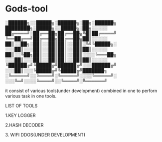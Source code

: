 # Gods-tool
░██████╗░░█████╗░██████╗░██╗░██████╗  ████████╗░█████╗░░█████╗░██╗░░░░░
██╔════╝░██╔══██╗██╔══██╗╚█║██╔════╝  ╚══██╔══╝██╔══██╗██╔══██╗██║░░░░░
██║░░██╗░██║░░██║██║░░██║░╚╝╚█████╗░  ░░░██║░░░██║░░██║██║░░██║██║░░░░░
██║░░╚██╗██║░░██║██║░░██║░░░░╚═══██╗  ░░░██║░░░██║░░██║██║░░██║██║░░░░░
╚██████╔╝╚█████╔╝██████╔╝░░░██████╔╝  ░░░██║░░░╚█████╔╝╚█████╔╝███████╗
░╚═════╝░░╚════╝░╚═════╝░░░░╚═════╝░  ░░░╚═╝░░░░╚════╝░░╚════╝░╚══════╝




<p>it consist of various tools(under development) combined in one to perforn various task in one tools.</P>

LIST OF TOOLS <P>
1.KEY LOGGER<p>
2.HASH DECODER<P>
3. WIFI DDOS(UNDER DEVELOPMENT)

